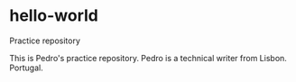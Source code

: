 # hello-world
Practice repository

This is Pedro's practice repository. Pedro is a technical writer from Lisbon. Portugal.
